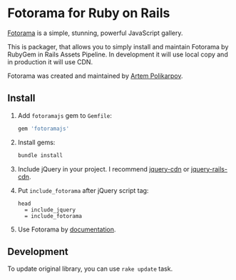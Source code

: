 # Fotorama for Ruby on Rails

[Fotorama] is a simple, stunning, powerful JavaScript gallery.

This is packager, that allows you to simply install and maintain Fotorama
by RubyGem in Rails Assets Pipeline. In development it will use local copy
and in production it will use CDN.

Fotorama was created and maintained by [Artem Polikarpov].

[Fotorama]:         http://fotorama.io/
[Artem Polikarpov]: http://artpolikarpov.ru/

## Install

1. Add `fotoramajs` gem to `Gemfile`:

   ```ruby
   gem 'fotoramajs'
   ```

2. Install gems:

   ```sh
   bundle install
   ```

3. Include jQuery in your project. I recommend [jquery-cdn]
   or [jquery-rails-cdn].
4. Put `include_fotorama` after jQuery script tag:

   ```haml
   head
     = include_jquery
     = include_fotorama
   ```
5. Use Fotorama by [documentation].

[jquery-rails-cdn]: https://github.com/kenn/jquery-rails-cdn
[documentation]:    http://fotorama.io/customize/
[jquery-cdn]:       https://github.com/ai/jquery-cdn

## Development

To update original library, you can use `rake update` task.
